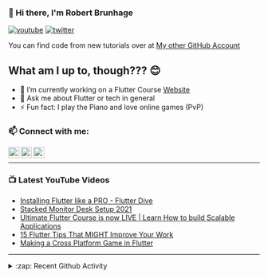### 👋 Hi there, I'm Robert Brunhage

[![youtube](https://img.shields.io/static/v1?label=@RobertBrunhage&message=Subscribe&logo=YouTube&color=FF0000&style=for-the-badge)](http://bit.ly/2SUyRhx)
[![twitter](https://img.shields.io/twitter/follow/robertbrunhage?color=%231DA1F2&logo=twitter&style=for-the-badge)](https://twitter.com/intent/follow?original_referer=https%3A%2F%2Fgithub.com%2Frobertbrunhage&screen_name=robertbrunhage)

You can find code from new tutorials over at [My other GitHub Account](https://github.com/Robert-Brunhage-Organization)

## What am I up to, though??? 😊
- 🔭 I’m currently working on a Flutter Course [Website](https://robertbrunhage.com)
- 💬 Ask me about Flutter or tech in general
- ⚡ Fun fact: I play the Piano and love online games (PvP)

### 📫 Connect with me:

[<img align="left" alt="RobertBrunhage | YouTube" width="22px" src="https://cdn.jsdelivr.net/npm/simple-icons@v3/icons/youtube.svg" />][youtube]
[<img align="left" alt="RobertBrunhage | Twitter" width="22px" src="https://cdn.jsdelivr.net/npm/simple-icons@v3/icons/twitter.svg" />][twitter]
[<img align="left" alt="RobertBrunhageDev | Instagram" width="22px" src="https://cdn.jsdelivr.net/npm/simple-icons@v3/icons/instagram.svg" />][instagram]

<br />

---

### 📺 Latest YouTube Videos
<!-- YOUTUBE:START -->
- [Installing Flutter like a PRO - Flutter Dive](https://www.youtube.com/watch?v=ZIHzZlgsHNw)
- [Stacked Monitor Desk Setup 2021](https://www.youtube.com/watch?v=N2mSmsSWGsk)
- [Ultimate Flutter Course is now LIVE | Learn How to build Scalable Applications](https://www.youtube.com/watch?v=zUHNjjRjasc)
- [15 Flutter Tips That MIGHT Improve Your Work](https://www.youtube.com/watch?v=Y8KIp5_zeiM)
- [Making a Cross Platform Game in Flutter](https://www.youtube.com/watch?v=AfDYTOK_tfM)
<!-- YOUTUBE:END -->

---

<details>
  <summary>:zap: Recent Github Activity</summary>
  
<!--START_SECTION:activity-->
1. 🎉 Merged PR [#93](https://github.com/RobertBrunhage/website/pull/93) in [RobertBrunhage/website](https://github.com/RobertBrunhage/website)
2. 💪 Opened PR [#93](https://github.com/RobertBrunhage/website/pull/93) in [RobertBrunhage/website](https://github.com/RobertBrunhage/website)
3. ❗️ Closed issue [#92](https://github.com/RobertBrunhage/website/issues/92) in [RobertBrunhage/website](https://github.com/RobertBrunhage/website)
4. ❗️ Opened issue [#189](https://github.com/AppsFlyerSDK/appsflyer-flutter-plugin/issues/189) in [AppsFlyerSDK/appsflyer-flutter-plugin](https://github.com/AppsFlyerSDK/appsflyer-flutter-plugin)
5. ❗️ Opened issue [#56](https://github.com/supabase/supabase-flutter/issues/56) in [supabase/supabase-flutter](https://github.com/supabase/supabase-flutter)
<!--END_SECTION:activity-->

</details>

[twitter]: https://twitter.com/robertbrunhage
[youtube]: https://youtube.com/c/robertbrunhage
[instagram]: https://instagram.com/robertbrunhagedev
